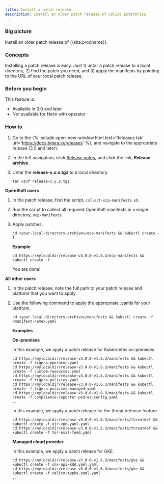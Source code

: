 ```yaml
---
title: Install a patch release
description: Install an older patch release of Calico Enterprise.
---
```


### Big picture

Install an older patch release of {{site.prodname}}.

### Concepts

Installing a patch release is easy. Just 1) untar a patch release to a local directory, 2) find the patch you need, and 3) apply the manifests by pointing to the URL of your local patch release. 

### Before you begin

This feature is:
- Available in 3.0 and later
- Not available for Helm with operator

### How to

1. Go to the {% include open-new-window.html text='Releases tab' url='https://docs.tigera.io/releases' %}, and navigate to the appropriate release (3.0 and later).

1. In the left navigation, click [Release notes]({{site.baseurl}}/release-notes/), and click the link, **Release archive**.

1. Untar the **release-x.x.x.tgz** to a local directory.

   ```
   tar xzvf release-x.y.z.tgz
   ```

**OpenShift users**

1. In the patch release, find the script, `collect-ocp-manifests.sh`.
1. Run the script to collect all required OpenShift manifests in a single directory, `ocp-manifests`. 
1. Apply patches.

   ```
   cd <your-local-directory-archive>/ocp-manifests && kubectl create -f
   ```

   **Example**
   
   ```
   cd https://mylocaldir/release-v3.0.0-v1.6.3/ocp-manifests && kubectl create -f
   ```  

   You are done!

**All other users**

1. In the patch release, note the full path to your patch release and platform that you want to apply. 
1. Use the following command to apply the appropriate .yamls for your platform.

   ```
   cd <your-local-directory-archive>/manifests && kubectl create -f <manifest-name>.yaml
   ```

   **Examples**

   **On-premises**

   In this example, we apply a patch release for Kubernetes on-premises.

   ```
   cd https://mylocaldir/release-v3.0.0-v1.6.3/manifests && kubectl create -f tigera-operator.yaml
   cd https://mylocaldir/release-v3.0.0-v1.6.3/manifests && kubectl create -f custom-resources.yaml
   cd https://mylocaldir/release-v3.0.0-v1.6.3/manifests && kubectl create -f tigera-policies.yaml
   cd https://mylocaldir/release-v3.0.0-v1.6.3/manifests && kubectl create -f tigera-policies-managed.yaml
   cd https://mylocaldir/release-v3.0.0-v1.6.3/manifests && kubectl create -f compliance-reporter-pod-es-config.yaml
   ...
   ```

   In this example, we apply a patch release for the threat defense feature.

   ```
   cd https://mylocaldir/release-v3.0.0-v1.6.3/manifests/threatdef && kubectl create -f ejr-vpn.yaml.yaml
   cd https://mylocaldir/release-v3.0.0-v1.6.3/manifests/threatdef && kubectl create -f tor-exit-feed.yaml
   ```

   **Managed cloud provider**

   In this example, we apply a patch release for GKE.

   ```
   cd https://mylocaldir/release-v3.0.0-v1.6.3/manifests/gke && kubectl create -f cnx-api-kdd.yaml.yaml
   cd https://mylocaldir/release-v3.0.0-v1.6.3/manifests/gke && kubectl create -f calico-typha.yaml.yaml
   ...
   ```
